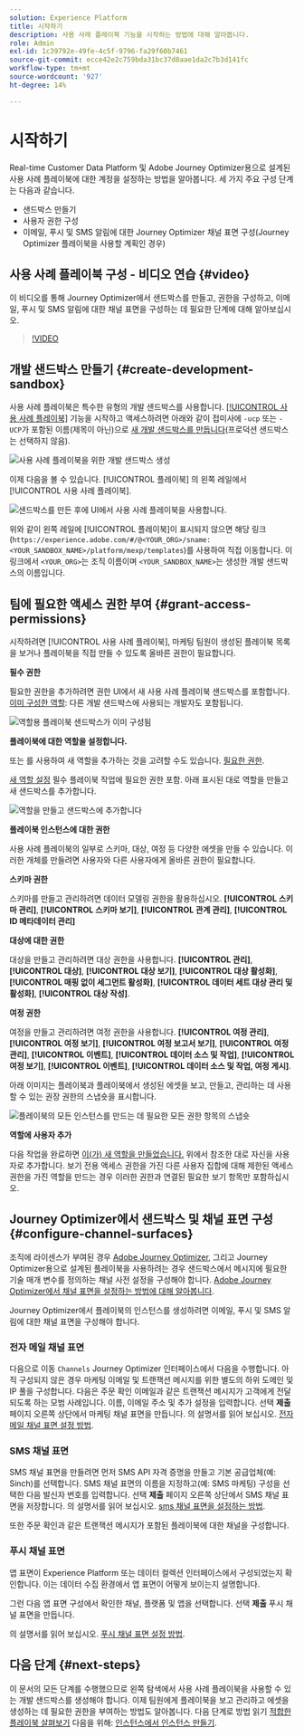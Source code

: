 ```yaml
---
solution: Experience Platform
title: 시작하기
description: 사용 사례 플레이북 기능을 시작하는 방법에 대해 알아봅니다.
role: Admin
exl-id: 1c39792e-49fe-4c5f-9796-fa29f60b7461
source-git-commit: ecce42e2c759bda31bc37d0aae1da2c7b3d141fc
workflow-type: tm+mt
source-wordcount: '927'
ht-degree: 14%

---
```



# 시작하기

Real-time Customer Data Platform 및 Adobe Journey Optimizer용으로 설계된 사용 사례 플레이북에 대한 계정을 설정하는 방법을 알아봅니다. 세 가지 주요 구성 단계는 다음과 같습니다.

* 샌드박스 만들기
* 사용자 권한 구성
* 이메일, 푸시 및 SMS 알림에 대한 Journey Optimizer 채널 표면 구성(Journey Optimizer 플레이북을 사용할 계획인 경우)

## 사용 사례 플레이북 구성 - 비디오 연습 {#video}

이 비디오를 통해 Journey Optimizer에서 샌드박스를 만들고, 권한을 구성하고, 이메일, 푸시 및 SMS 알림에 대한 채널 표면을 구성하는 데 필요한 단계에 대해 알아보십시오.

>[!VIDEO](https://video.tv.adobe.com/v/3426987?learn=on)

## 개발 샌드박스 만들기 {#create-development-sandbox}

사용 사례 플레이북은 특수한 유형의 개발 샌드박스를 사용합니다. [[!UICONTROL 사용 사례 플레이북]](/help/use-case-playbooks/playbooks/overview.md) 기능을 시작하고 액세스하려면 아래와 같이 접미사에 `-ucp` 또는 `-UCP`가 포함된 이름(제목이 아닌)으로 [새 개발 샌드박스를 만듭니다](/help/sandboxes/ui/user-guide.md#create)(프로덕션 샌드박스는 선택하지 않음).

![사용 사례 플레이북을 위한 개발 샌드박스 생성](/help/use-case-playbooks/assets/playbooks/get-started/create-sandbox-ucp.png)

이제 다음을 볼 수 있습니다. [!UICONTROL 플레이북] 의 왼쪽 레일에서 [!UICONTROL 사용 사례 플레이북].

![샌드박스를 만든 후에 UI에서 사용 사례 플레이북을 사용합니다.](/help/use-case-playbooks/assets/playbooks/get-started/ucp-sandbox-in-ui.png)

위와 같이 왼쪽 레일에 [!UICONTROL 플레이북]이 표시되지 않으면 해당 링크(`https://experience.adobe.com/#/@<YOUR_ORG>/sname:<YOUR_SANDBOX_NAME>/platform/mexp/templates`)를 사용하여 직접 이동합니다. 이 링크에서 `<YOUR_ORG>`는 조직 이름이며 `<YOUR_SANDBOX_NAME>`는 생성한 개발 샌드박스의 이름입니다.

## 팀에 필요한 액세스 권한 부여 {#grant-access-permissions}

시작하려면 [!UICONTROL 사용 사례 플레이북], 마케팅 팀원이 생성된 플레이북 목록을 보거나 플레이북을 직접 만들 수 있도록 올바른 권한이 필요합니다.

**필수 권한**

필요한 권한을 추가하려면 권한 UI에서 새 사용 사례 플레이북 샌드박스를 포함합니다. [이미 구성한 역할](/help/access-control/abac/ui/permissions.md#managing-sandboxes-for-role): 다른 개발 샌드박스에 사용되는 개발자도 포함됩니다.

![역할용 플레이북 샌드박스가 이미 구성됨](/help/use-case-playbooks/assets/playbooks/get-started/permissions-to-existing-roles.png)

**플레이북에 대한 역할을 설정합니다.**

또는 를 사용하여 새 역할을 추가하는 것을 고려할 수도 있습니다. [필요한 권한](/help/access-control/home.md#sandboxes-and-permissions).

[새 역할 설정](/help/access-control/abac/ui/permissions.md) 필수 플레이북 작업에 필요한 권한 포함. 아래 표시된 대로 역할을 만들고 새 샌드박스를 추가합니다.

![역할을 만들고 샌드박스에 추가합니다](/help/use-case-playbooks/assets/playbooks/get-started/create-new-role.png)

**플레이북 인스턴스에 대한 권한**

사용 사례 플레이북의 일부로 스키마, 대상, 여정 등 다양한 에셋을 만들 수 있습니다. 이러한 개체를 만들려면 사용자와 다른 사용자에게 올바른 권한이 필요합니다.

**스키마 권한**

스키마를 만들고 관리하려면 데이터 모델링 권한을 활용하십시오. **[!UICONTROL 스키마 관리]**, **[!UICONTROL 스키마 보기]**, **[!UICONTROL 관계 관리]**, **[!UICONTROL ID 메타데이터 관리]**

**대상에 대한 권한**

대상을 만들고 관리하려면 대상 권한을 사용합니다. **[!UICONTROL 관리]**, **[!UICONTROL 대상]**, **[!UICONTROL 대상 보기]**, **[!UICONTROL 대상 활성화]**, **[!UICONTROL 매핑 없이 세그먼트 활성화]**, **[!UICONTROL 데이터 세트 대상 관리 및 활성화]**, **[!UICONTROL 대상 작성]**.

**여정 권한**

여정을 만들고 관리하려면 여정 권한을 사용합니다. **[!UICONTROL 여정 관리]**, **[!UICONTROL 여정 보기]**, **[!UICONTROL 여정 보고서 보기]**, **[!UICONTROL 여정 관리]**, **[!UICONTROL 이벤트]**, **[!UICONTROL 데이터 소스 및 작업]**, **[!UICONTROL 여정 보기]**, **[!UICONTROL 이벤트]**, **[!UICONTROL 데이터 소스 및 작업, 여정 게시]**.

아래 이미지는 플레이북과 플레이북에서 생성된 에셋을 보고, 만들고, 관리하는 데 사용할 수 있는 권장 권한의 스냅숏을 표시합니다.

![플레이북의 모든 인스턴스를 만드는 데 필요한 모든 권한 항목의 스냅숏](/help/use-case-playbooks/assets/playbooks/get-started/permission-snapshot.png)

**역할에 사용자 추가**

다음 작업을 완료하면 [이(가) 새 역할을 만들었습니다.](/help/access-control/abac/ui/permissions.md#managing-users-for-role) 위에서 참조한 대로 자신을 사용자로 추가합니다. 보기 전용 액세스 권한을 가진 다른 사용자 집합에 대해 제한된 액세스 권한을 가진 역할을 만드는 경우 이러한 권한과 연결된 필요한 보기 항목만 포함하십시오.

## Journey Optimizer에서 샌드박스 및 채널 표면 구성 {#configure-channel-surfaces}

조직에 라이센스가 부여된 경우 [Adobe Journey Optimizer](https://experienceleague.adobe.com/docs/journey-optimizer/using/ajo-home.html), 그리고 Journey Optimizer용으로 설계된 플레이북을 사용하려는 경우 샌드박스에서 메시지에 필요한 기술 매개 변수를 정의하는 채널 사전 설정을 구성해야 합니다. [Adobe Journey Optimizer에서 채널 표면을 설정하는 방법에 대해 알아봅니다](https://experienceleague.adobe.com/docs/journey-optimizer/using/configuration/channel-surfaces.html).

Journey Optimizer에서 플레이북의 인스턴스를 생성하려면 이메일, 푸시 및 SMS 알림에 대한 채널 표면을 구성해야 합니다.

### 전자 메일 채널 표면

다음으로 이동 `Channels` Journey Optimizer 인터페이스에서 다음을 수행합니다. 아직 구성되지 않은 경우 마케팅 이메일 및 트랜잭션 메시지를 위한 별도의 하위 도메인 및 IP 풀을 구성합니다. 다음은 주문 확인 이메일과 같은 트랜잭션 메시지가 고객에게 전달되도록 하는 모범 사례입니다. 이름, 이메일 주소 및 추가 설정을 입력합니다. 선택 **제출** 페이지 오른쪽 상단에서 마케팅 채널 표면을 만듭니다. 의 설명서를 읽어 보십시오. [전자 메일 채널 표면 설정 방법](https://experienceleague.adobe.com/docs/journey-optimizer/using/email/configure-email/email-settings.html).

### SMS 채널 표면

SMS 채널 표면을 만들려면 먼저 SMS API 자격 증명을 만들고 기본 공급업체(예: Sinch)를 선택합니다. SMS 채널 표면의 이름을 지정하고(예: SMS 마케팅) 구성을 선택한 다음 발신자 번호를 입력합니다. 선택 **제출** 페이지 오른쪽 상단에서 SMS 채널 표면을 저장합니다. 의 설명서를 읽어 보십시오. [sms 채널 표면을 설정하는 방법](https://experienceleague.adobe.com/docs/journey-optimizer/using/sms/sms-configuration.html?lang=ko#message-preset-sms).

또한 주문 확인과 같은 트랜잭션 메시지가 포함된 플레이북에 대한 채널을 구성합니다.

### 푸시 채널 표면

앱 표면이 Experience Platform 또는 데이터 컬렉션 인터페이스에서 구성되었는지 확인합니다. 이는 데이터 수집 환경에서 앱 표면이 어떻게 보이는지 설명합니다.

<!-- ![App surfaces in Data collections](/help/use-case-playbooks/assets/playbooks/get-started/.png) -->

그런 다음 앱 표면 구성에서 확인한 채널, 플랫폼 및 앱을 선택합니다. 선택 **제출** 푸시 채널 표면을 만듭니다.

의 설명서를 읽어 보십시오. [푸시 채널 표면 설정 방법](https://experienceleague.adobe.com/docs/journey-optimizer/using/push/push-config/push-configuration.html).

## 다음 단계 {#next-steps}

이 문서의 모든 단계를 수행했으므로 왼쪽 탐색에서 사용 사례 플레이북을 사용할 수 있는 개발 샌드박스를 생성해야 합니다. 이제 팀원에게 플레이북을 보고 관리하고 에셋을 생성하는 데 필요한 권한을 부여하는 방법도 알아봅니다. 다음 단계로 방법 읽기 [적합한 플레이북 살펴보기](/help/use-case-playbooks/playbooks/discover.md) 다음을 위해: [인스턴스에서 인스턴스 만들기](/help/use-case-playbooks/playbooks/create-share-reuse.md).